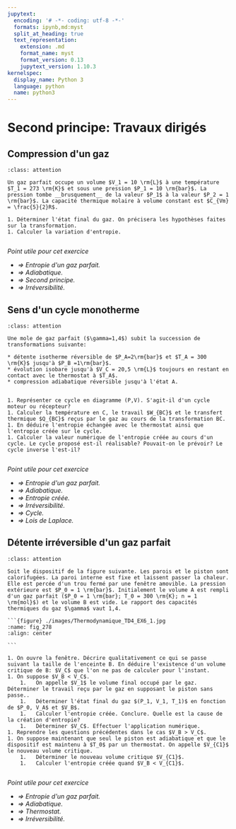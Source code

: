 ```yaml
---
jupytext:
  encoding: '# -*- coding: utf-8 -*-'
  formats: ipynb,md:myst
  split_at_heading: true
  text_representation:
    extension: .md
    format_name: myst
    format_version: 0.13
    jupytext_version: 1.10.3
kernelspec:
  display_name: Python 3
  language: python
  name: python3
---
```

# Second principe: Travaux dirigés

## Compression d'un gaz

````{admonition} Exercice 
:class: attention

Un gaz parfait occupe un volume $V_1 = 10 \rm{L}$ à une température $T_1 = 273 \rm{K}$ et sous une pression $P_1 = 10 \rm{bar}$. La pression tombe __brusquement__ de la valeur $P_1$ à la valeur $P_2 = 1 \rm{bar}$. La capacité thermique molaire à volume constant est $C_{Vm} = \frac{5}{2}R$.

1. Déterminer l'état final du gaz. On précisera les hypothèses faites sur la transformation.
1. Calculer la variation d'entropie.


````
_Point utile pour cet exercice_
* _$\Longrightarrow$ Entropie d'un gaz parfait._
* _$\Longrightarrow$ Adiabatique._
* _$\Longrightarrow$ Second principe._
* _$\Longrightarrow$ Irréversibilité._

## Sens d'un cycle monotherme

````{admonition} Exercice 
:class: attention

Une mole de gaz parfait ($\gamma=1,4$) subit la succession de transformations suivante:

* détente isotherme réversible de $P_A=2\rm{bar}$ et $T_A = 300 \rm{K}$ jusqu'à $P_B =1\rm{bar}$.
* évolution isobare jusqu'à $V_C = 20,5 \rm{L}$ toujours en restant en contact avec le thermostat à $T_A$.
* compression adiabatique réversible jusqu'à l'état A.


1. Représenter ce cycle en diagramme (P,V). S'agit-il d'un cycle moteur ou récepteur?
1. Calculer la température en C, le travail $W_{BC}$ et le transfert thermique $Q_{BC}$ reçus par le gaz au cours de la transformation BC.
1. En déduire l'entropie échangée avec le thermostat ainsi que l'entropie créée sur le cycle.
1. Calculer la valeur numérique de l'entropie créée au cours d'un cycle. Le cycle proposé est-il réalisable? Pouvait-on le prévoir? Le cycle inverse l'est-il?


````
_Point utile pour cet exercice_
* _$\Longrightarrow$ Entropie d'un gaz parfait._
* _$\Longrightarrow$ Adiabatique._
* _$\Longrightarrow$ Entropie créée._
* _$\Longrightarrow$ Irréversibilité._
* _$\Longrightarrow$ Cycle._
* _$\Longrightarrow$ Lois de Laplace._

## Détente irréversible d'un gaz parfait

````{admonition} Exercice 
:class: attention

Soit le dispositif de la figure suivante. Les parois et le piston sont calorifugées. La paroi interne est fixe et laissent passer la chaleur. Elle est percée d'un trou fermé par une fenêtre amovible. La pression extérieure est $P_0 = 1 \rm{bar}$. Initialement le volume A est rempli d'un gaz parfait ($P_0 = 1 \rm{bar}; T_0 = 300 \rm{K}; n = 1 \rm{mol}$) et le volume B est vide. Le rapport des capacités thermiques du gaz $\gamma$ vaut 1,4.

```{figure} ./images/Thermodynamique_TD4_EX6_1.jpg
:name: fig_278
:align: center

```

1. On ouvre la fenêtre. Décrire qualitativement ce qui se passe suivant la taille de l'enceinte B. En déduire l'existence d'un volume critique de B: $V_C$ que l'on ne pas de calculer pour l'instant.
1. On suppose $V_B < V_C$.
    1.   On appelle $V_1$ le volume final occupé par le gaz. Déterminer le travail reçu par le gaz en supposant le piston sans passe..
    1.   Déterminer l'état final du gaz $(P_1, V_1, T_1)$ en fonction de $P_0, V_A$ et $V_B$.
    1.   Calculer l'entropie créée. Conclure. Quelle est la cause de la création d'entropie?
    1.   Déterminer $V_C$. Effectuer l'application numérique.
1. Reprendre les questions précédentes dans le cas $V_B > V_C$.
1. On suppose maintenant que seul le piston est adiabatique et que le dispositif est maintenu à $T_0$ par un thermostat. On appelle $V_{C1}$ le nouveau volume critique.
    1.   Déterminer le nouveau volume critique $V_{C1}$.
    1.   Calculer l'entropie créée quand $V_B < V_{C1}$.


````
_Point utile pour cet exercice_
* _$\Longrightarrow$ Entropie d'un gaz parfait._
* _$\Longrightarrow$ Adiabatique._
* _$\Longrightarrow$ Thermostat._
* _$\Longrightarrow$ Irréversibilité._